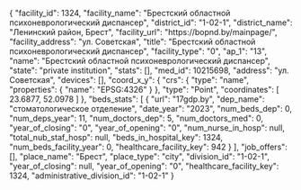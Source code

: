 {
    "facility_id": 1324,
    "facility_name": "Брестский областной психоневрологический диспансер",
    "district_id": "1-02-1",
    "district_name": "Ленинский район, Брест",
    "facility_url": "https:\/\/bopnd.by\/mainpage\/",
    "facility_address": "ул. Советская",
    "title": "Брестский областной психоневрологический диспансер",
    "facility_type": "0",
    "ap_1": "13",
    "name": "Брестский областной психоневрологический диспансер",
    "state": "private institution",
    "stats": [],
    "med_id": 10215698,
    "address": "ул. Советская",
    "devices": [],
    "coord_x_y": {
        "crs": {
            "type": "name",
            "properties": {
                "name": "EPSG:4326"
            }
        },
        "type": "Point",
        "coordinates": [
            23.6877,
            52.0978
        ]
    },
    "beds_stats": [
        {
            "url": "17gdp.by",
            "dep_name": "стоматологическое отделение",
            "date_year": "2023",
            "num_beds_dep": 0,
            "num_deps_year": 11,
            "num_doctors_dep": 5,
            "num_doctors_med": 0,
            "year_of_closing": "0",
            "year_of_opening": "0",
            "num_nurse_in_hosp": null,
            "total_nub_staf_hosp": null,
            "beds_in_hospital_key": 1324,
            "num_beds_facility_year": 0,
            "healthcare_facility_key": 942
        }
    ],
    "job_offers": [],
    "place_name": "Брест",
    "place_type": "city",
    "division_id": "1-02-1",
    "year_of_closing": null,
    "year_of_opening": "0",
    "healthcare_facility_key": 1324,
    "administrative_division_id": "1-02-1"
}